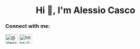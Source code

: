 <h1 align="center">Hi 👋, I'm Alessio Casco</h1>

<h3 align="left">Connect with me:</h3>
<p align="left">
<a href="https://twitter.com/@alessiocasco" target="blank"><img align="center" src="https://raw.githubusercontent.com/rahuldkjain/github-profile-readme-generator/master/src/images/icons/Social/twitter.svg" alt="@alessiocasco" height="30" width="40" /></a>
<a href="https://linkedin.com/in/https://www.linkedin.com/in/alessio-casco-86230a9/" target="blank"><img align="center" src="https://raw.githubusercontent.com/rahuldkjain/github-profile-readme-generator/master/src/images/icons/Social/linked-in-alt.svg" alt="https://www.linkedin.com/in/alessio-casco-86230a9/" height="30" width="40" /></a>
</p>
